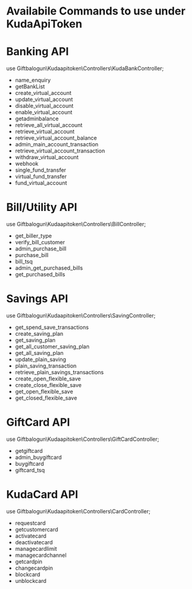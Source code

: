 # Availabile Commands to use under KudaApiToken

# Banking API
use Giftbalogun\Kudaapitoken\Controllers\KudaBankController;

- name_enquiry
- getBankList
- create_virtual_account
- update_virtual_account
- disable_virtual_account
- enable_virtual_account
- getadminbalance
- retrieve_all_virtual_account
- retrieve_virtual_account
- retrieve_virtual_account_balance
- admin_main_account_transaction
- retrieve_virtual_account_transaction
- withdraw_virtual_account
- webhook
- single_fund_transfer
- virtual_fund_transfer
- fund_virtual_account


# Bill/Utility API
use Giftbalogun\Kudaapitoken\Controllers\BillController;

- get_biller_type
- verify_bill_customer
- admin_purchase_bill
- purchase_bill
- bill_tsq
- admin_get_purchased_bills
- get_purchased_bills


# Savings API
use Giftbalogun\Kudaapitoken\Controllers\SavingController;

- get_spend_save_transactions
- create_saving_plan
- get_saving_plan
- get_all_customer_saving_plan
- get_all_saving_plan
- update_plain_saving
- plain_saving_transaction
- retrieve_plain_savings_transactions
- create_open_flexible_save
- create_close_flexible_save
- get_open_flexible_save
- get_closed_flexible_save


# GiftCard API
use Giftbalogun\Kudaapitoken\Controllers\GiftCardController;

- getgiftcard
- admin_buygiftcard
- buygiftcard
- giftcard_tsq


# KudaCard API
use Giftbalogun\Kudaapitoken\Controllers\CardController;

- requestcard
- getcustomercard
- activatecard
- deactivatecard
- managecardlimit
- managecardchannel
- getcardpin
- changecardpin
- blockcard
- unblockcard

